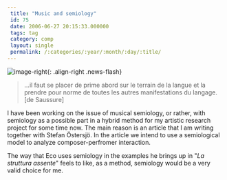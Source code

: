 ```yaml
---
 title: "Music and semiology"
 id: 75
 date: 2006-06-27 20:15:33.000000
 tags: tag
 category: comp
 layout: single
 permalink: /:categories/:year/:month/:day/:title/
---
```

![image-right](/assets/images/){: .align-right .news-flash}

<blockquote>
...il faut se placer de prime abord sur le terrain de la langue et la prendre pour norme de toutes les autres manifestations du langage.  [de Saussure]
</blockquote>
I have been working on the issue of musical semiology, or rather, with semiology as a possible part in a hybrid method for my artistic research project for some time now. The main reason is an article that I am writing together with Stefan &Ouml;stersj&ouml;. In the article we intend to use a semiological model to analyze composer-perfromer interaction.


The way that Eco uses semiology in the examples he brings up in "<em>La struttura assente</em>" feels to like, as a method, semiology would be a very valid choice for me.

